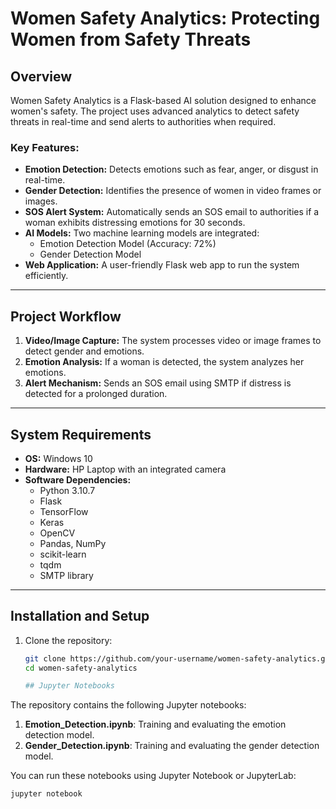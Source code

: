 # Women Safety Analytics: Protecting Women from Safety Threats

## Overview
Women Safety Analytics is a Flask-based AI solution designed to enhance women's safety. The project uses advanced analytics to detect safety threats in real-time and send alerts to authorities when required.

### Key Features:
- **Emotion Detection:** Detects emotions such as fear, anger, or disgust in real-time.
- **Gender Detection:** Identifies the presence of women in video frames or images.
- **SOS Alert System:** Automatically sends an SOS email to authorities if a woman exhibits distressing emotions for 30 seconds.
- **AI Models:** Two machine learning models are integrated:
  - Emotion Detection Model (Accuracy: 72%)
  - Gender Detection Model
- **Web Application:** A user-friendly Flask web app to run the system efficiently.

---

## Project Workflow
1. **Video/Image Capture:** The system processes video or image frames to detect gender and emotions.
2. **Emotion Analysis:** If a woman is detected, the system analyzes her emotions.
3. **Alert Mechanism:** Sends an SOS email using SMTP if distress is detected for a prolonged duration.

---

## System Requirements
- **OS:** Windows 10
- **Hardware:** HP Laptop with an integrated camera
- **Software Dependencies:**
  - Python 3.10.7
  - Flask
  - TensorFlow
  - Keras
  - OpenCV
  - Pandas, NumPy
  - scikit-learn
  - tqdm
  - SMTP library

---

## Installation and Setup
1. Clone the repository:
   ```bash
   git clone https://github.com/your-username/women-safety-analytics.git
   cd women-safety-analytics

   ## Jupyter Notebooks
The repository contains the following Jupyter notebooks:
1. **Emotion_Detection.ipynb**: Training and evaluating the emotion detection model.
2. **Gender_Detection.ipynb**: Training and evaluating the gender detection model.

You can run these notebooks using Jupyter Notebook or JupyterLab:
```bash
jupyter notebook

